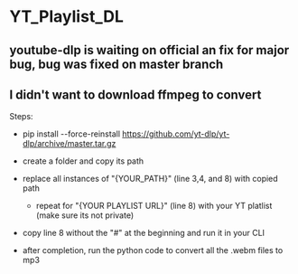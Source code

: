 # YT_Playlist_DL

## youtube-dlp is waiting on official an fix for major bug, bug was fixed on master branch
## I didn't want to download ffmpeg to convert

Steps:
- pip install --force-reinstall https://github.com/yt-dlp/yt-dlp/archive/master.tar.gz 

- create a folder and copy its path

- replace all instances of "{YOUR_PATH}" (line 3,4, and 8) with copied path
  - repeat for "{YOUR PLAYLIST URL}" (line 8) with your YT platlist (make sure its not private)

- copy line 8 without the "#" at the beginning and run it in your CLI
- after completion, run the python code to convert all the .webm files to mp3
